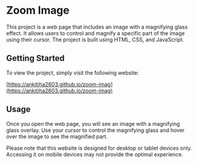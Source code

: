 # Zoom Image

This project is a web page that includes an image with a magnifying glass effect. It allows users to control and magnify a specific part of the image using their cursor. The project is built using HTML, CSS, and JavaScript.

## Getting Started

To view the project, simply visit the following website:

[https://ankitjha2603.github.io/zoom-imag](https://ankitjha2603.github.io/zoom-imag)

## Usage

Once you open the web page, you will see an image with a magnifying glass overlay. Use your cursor to control the magnifying glass and hover over the image to see the magnified part.

Please note that this website is designed for desktop or tablet devices only. Accessing it on mobile devices may not provide the optimal experience.
